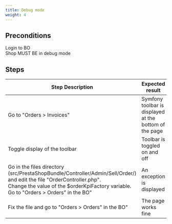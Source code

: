 ```yaml
---
title: Debug mode
weight: 4
---
```


## Preconditions

Login to BO\
Shop MUST BE in debug mode
## Steps
| Step Description | Expected result |
| ----- | ----- |
| Go to "Orders > Invoices" | Symfony toolbar is displayed at the bottom of the page |
| Toggle display of the toolbar | Toolbar is toggled on and off |
| Go in the files directory   (src/PrestaShopBundle/Controller/Admin/Sell/Order/) and edit the file "OrderController.php".<br>Change the value of the $orderKpiFactory variable.<br>Go to "Orders > Orders" in the BO" | An exception is displayed |
| Fix the file and go to "Orders > Orders" in the BO" | The page works fine |
